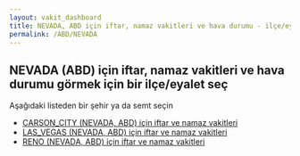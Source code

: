 ```yaml
---
layout: vakit_dashboard
title: NEVADA, ABD için iftar, namaz vakitleri ve hava durumu - ilçe/eyalet seç
permalink: /ABD/NEVADA
---
```


## NEVADA (ABD) için iftar, namaz vakitleri ve hava durumu  görmek için bir ilçe/eyalet seç

Aşağıdaki listeden bir şehir ya da semt seçin

* [CARSON_CITY (NEVADA, ABD) için iftar ve namaz vakitleri](/ABD/NEVADA/CARSON_CITY)
* [LAS_VEGAS (NEVADA, ABD) için iftar ve namaz vakitleri](/ABD/NEVADA/LAS_VEGAS)
* [RENO (NEVADA, ABD) için iftar ve namaz vakitleri](/ABD/NEVADA/RENO)

<script type="text/javascript">
  var GLOBAL_COUNTRY = 'ABD';
  var GLOBAL_CITY = 'NEVADA';
  var GLOBAL_STATE = 'NEVADA';
</script>
